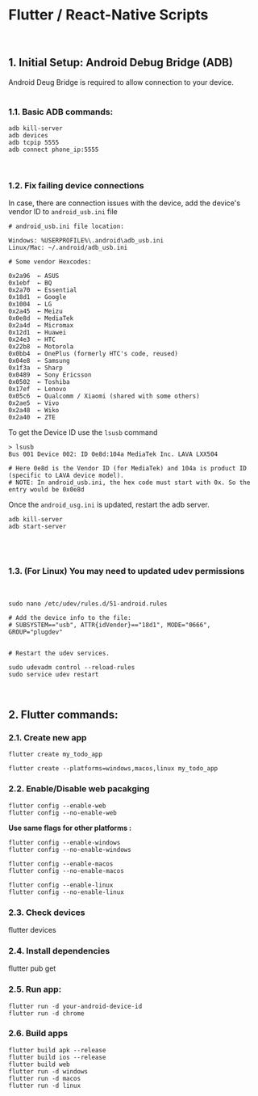 # Flutter / React-Native Scripts
<br>


## 1. Initial Setup: Android Debug Bridge (ADB)
Android Deug Bridge is required to allow connection to your device.
<br>
<br>

### 1.1. Basic ADB commands: 

```
adb kill-server
adb devices
adb tcpip 5555
adb connect phone_ip:5555
```

<br>

### 1.2. Fix failing device connections

In case, there are connection issues with the device, add the device's vendor ID to `android_usb.ini` file
<br>
 
```
# android_usb.ini file location: 

Windows: %USERPROFILE%\.android\adb_usb.ini
Linux/Mac: ~/.android/adb_usb.ini

# Some vendor Hexcodes: 

0x2a96  ← ASUS
0x1ebf  ← BQ
0x2a70  ← Essential
0x18d1  ← Google
0x1004  ← LG
0x2a45  ← Meizu
0x0e8d  ← MediaTek
0x2a4d  ← Micromax
0x12d1  ← Huawei
0x24e3  ← HTC
0x22b8  ← Motorola
0x0bb4  ← OnePlus (formerly HTC's code, reused)
0x04e8  ← Samsung
0x1f3a  ← Sharp
0x0489  ← Sony Ericsson
0x0502  ← Toshiba
0x17ef  ← Lenovo
0x05c6  ← Qualcomm / Xiaomi (shared with some others)
0x2ae5  ← Vivo
0x2a48  ← Wiko
0x2a40  ← ZTE

```

To get the Device ID use the `lsusb` command 

```
> lsusb
Bus 001 Device 002: ID 0e8d:104a MediaTek Inc. LAVA LXX504

# Here 0e8d is the Vendor ID (for MediaTek) and 104a is product ID (specific to LAVA device model).
# NOTE: In android_usb.ini, the hex code must start with 0x. So the entry would be 0x0e8d

```

Once the `android_usg.ini` is updated, restart the adb server.
```
adb kill-server
adb start-server

```

<br>
<br>


### 1.3. (For Linux) You may need to updated udev permissions
<br>


```
sudo nano /etc/udev/rules.d/51-android.rules

# Add the device info to the file:
# SUBSYSTEM=="usb", ATTR{idVendor}=="18d1", MODE="0666", GROUP="plugdev"


# Restart the udev services.

sudo udevadm control --reload-rules
sudo service udev restart

```


<br>


## 2. Flutter commands: 
### 2.1. Create new app
```
flutter create my_todo_app

flutter create --platforms=windows,macos,linux my_todo_app
```

### 2.2. Enable/Disable web pacakging
```
flutter config --enable-web
flutter config --no-enable-web
```

**Use same flags for other platforms :**

```
flutter config --enable-windows
flutter config --no-enable-windows

flutter config --enable-macos
flutter config --no-enable-macos

flutter config --enable-linux
flutter config --no-enable-linux
```

### 2.3. Check devices
flutter devices

### 2.4. Install dependencies
flutter pub get

### 2.5. Run app:
```
flutter run -d your-android-device-id
flutter run -d chrome
```

### 2.6. Build apps
```
flutter build apk --release
flutter build ios --release
flutter build web
flutter run -d windows
flutter run -d macos
flutter run -d linux
```

